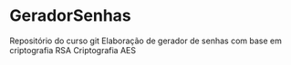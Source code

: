 # GeradorSenhas
 Repositório do curso git
 Elaboração de gerador de senhas com base em criptografia RSA 
 Criptografia AES
